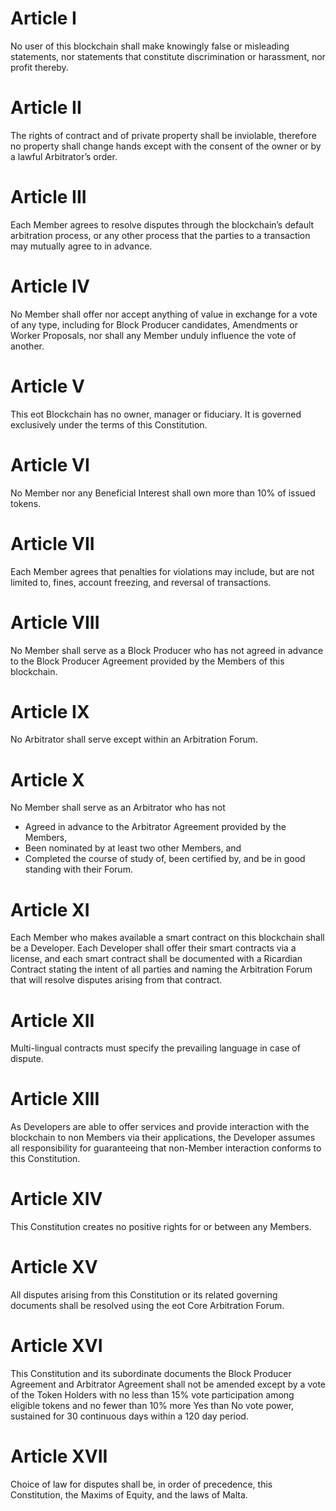 # Article I
No user of this blockchain shall make knowingly false or misleading statements, nor statements that constitute discrimination or harassment, nor profit thereby.
# Article II
The rights of contract and of private property shall be inviolable, therefore no property shall change hands except with the consent of the owner or by a lawful Arbitrator’s order.
# Article III
Each Member agrees to resolve disputes through the blockchain’s default arbitration process, or any other process that the parties to a transaction may mutually agree to in advance.
# Article IV
No Member shall offer nor accept anything of value in exchange for a vote of any type, including for Block Producer candidates, Amendments or Worker Proposals, nor shall any Member unduly influence the vote of another.
# Article V
This eot Blockchain has no owner, manager or fiduciary. It is governed exclusively under the terms of this Constitution.
# Article VI
No Member nor any Beneficial Interest shall own more than 10% of issued tokens.
# Article VII
Each Member agrees that penalties for violations may include, but are not limited to, fines, account freezing, and reversal of transactions.
# Article VIII
No Member shall serve as a Block Producer who has not agreed in advance to the Block Producer Agreement provided by the Members of this blockchain.
# Article IX
No Arbitrator shall serve except within an Arbitration Forum.
# Article X
No Member shall serve as an Arbitrator who has not
* Agreed in advance to the Arbitrator Agreement provided by the Members,
* Been nominated by at least two other Members, and
* Completed the course of study of, been certified by, and be in good standing with their Forum.
# Article XI
Each Member who makes available a smart contract on this blockchain shall be a Developer. Each Developer shall offer their smart contracts via a license, and each smart contract shall be documented with a Ricardian Contract stating the intent of all parties and naming the Arbitration Forum that will resolve disputes arising from that contract.
# Article XII
Multi-lingual contracts must specify the prevailing language in case of dispute.
# Article XIII
As Developers are able to offer services and provide interaction with the blockchain to non Members via their applications, the Developer assumes all responsibility for guaranteeing that non-Member interaction conforms to this Constitution.
# Article XIV
This Constitution creates no positive rights for or between any Members.
# Article XV
All disputes arising from this Constitution or its related governing documents shall be resolved using the eot Core Arbitration Forum.
# Article XVI
This Constitution and its subordinate documents the Block Producer Agreement and Arbitrator Agreement shall not be amended except by a vote of the Token Holders with no less than 15% vote participation among eligible tokens and no fewer than 10% more Yes than No vote power, sustained for 30 continuous days within a 120 day period.
# Article XVII
Choice of law for disputes shall be, in order of precedence, this Constitution, the Maxims of Equity, and the laws of Malta.
